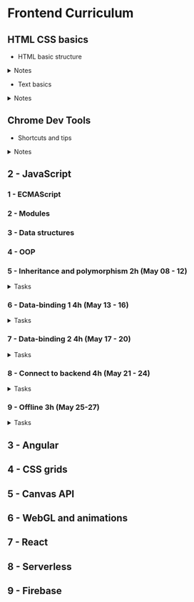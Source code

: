 # Frontend Curriculum

## HTML CSS basics

- HTML basic structure

<details>
<summary>Notes</summary>

```HTML
<!doctype html>
<head>
    <meta charset="utf-8">
    <meta name="viewport" content="width=device-width, initial-scale=1">
    <!-- optional: start -->
    <meta name="keywords" content="...">
    <meta name="description" content="...">
    <!-- optional: end -->
    <title>Title</title>
    <link href="#" rel="stylesheet">
</head>
<body>
</body>
```

</details>

- Text basics

<details>
<summary>Notes</summary>

```HTML
<ol start/reversed> <!-- bool for changing the order -->
<q cite="https://..."> <!-- cite the address -->
<ins/del/time datetime="ISO string format">Today</ins/del/time> <!-- ISO for computers, text for humans -->
```

</details>

## Chrome Dev Tools

- Shortcuts and tips

<details>
<summary>Notes</summary>

- Shortcuts (menu => shortcuts)
  - `ctrl + F` search (by any word)
  - `ctrl + shift + F` search across all sources
  - `tab` `tab + shift` step forward / back when adding changes
  - `H` hide chosen element of the html (adds `visibility: hidden;`)
  - `F2` to be able to edit html
- `document.body.contentEditable = true;`

</details>

## 2 - JavaScript
### 1 - ECMAScript
### 2 - Modules
### 3 - Data structures
### 4 - OOP
### 5 - Inheritance and polymorphism 2h (May 08 - 12)

<details>
<summary>Tasks</summary>

- [ ] Lecture 1h
- [ ] Add abstractions 30m
- [ ] 2nd task 30m

</details>

### 6 - Data-binding 1 4h (May 13 - 16)

<details>
<summary>Tasks</summary>

- [ ] Lecture 1h
- [ ] 1st task 1.5h
- [ ] 2nd task 1.5h

</details>

### 7 - Data-binding 2 4h (May 17 - 20)

<details>
<summary>Tasks</summary>

- [ ] Lecture 1h
- [ ] 1st task 1.5h
- [ ] 2nd task 1.5h

</details>

### 8 - Connect to backend 4h (May 21 - 24)

<details>
<summary>Tasks</summary>

- [ ] Lecture 1h
- [ ] 1st task 1.5h
- [ ] 2nd task 1.5h

</details>

### 9 - Offline 3h (May 25-27)

<details>
<summary>Tasks</summary>

- [ ] Lecture 1h
- [ ] 1st task 1h
- [ ] 2nd task 1h

</details>

## 3 - Angular

## 4 - CSS grids

## 5 - Canvas API

## 6 - WebGL and animations

## 7 - React

## 8 - Serverless

## 9 - Firebase
